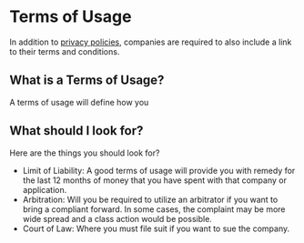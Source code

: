 # Terms of Usage

In addition to [privacy policies](PrivacyPolicies.md), companies are required to also include a link to their terms and conditions.

##  What is a Terms of Usage?

A terms of usage will define how you 

##  What should I look for?

Here are the things you should look for?

-   Limit of Liability: A good terms of usage will provide you with remedy for the last 12 months of money that you have spent with that company or application.  
-   Arbitration:    Will you be required to utilize an arbitrator if you want to bring a compliant forward.  In some cases, the complaint may be more wide spread and a class action would be possible.  
-   Court of Law: Where you must file suit if you want to sue the company.